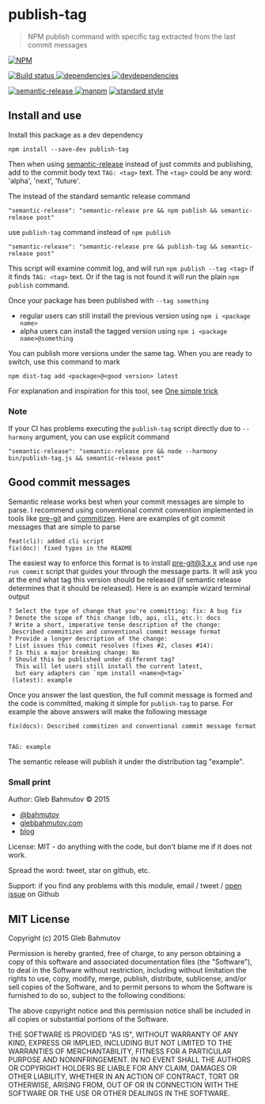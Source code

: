 # publish-tag

> NPM publish command with specific tag extracted from the last commit messages

[![NPM][publish-tag-icon] ][publish-tag-url]

[![Build status][publish-tag-ci-image] ][publish-tag-ci-url]
[![dependencies][publish-tag-dependencies-image] ][publish-tag-dependencies-url]
[![devdependencies][publish-tag-devdependencies-image] ][publish-tag-devdependencies-url]

[![semantic-release][semantic-image] ][semantic-url]
[![manpm](https://img.shields.io/badge/manpm-%E2%9C%93-3399ff.svg)](https://github.com/bahmutov/manpm)
[![standard style](https://img.shields.io/badge/code%20style-standard-brightgreen.svg)](http://standardjs.com/)

## Install and use

Install this package as a dev dependency

    npm install --save-dev publish-tag

Then when using [semantic-release](https://github.com/semantic-release/semantic-release) instead of just
commits and publishing, add to the commit body text `TAG: <tag>` text. The `<tag>` could be any word: 'alpha',
'next', 'future'.

The instead of the standard semantic release command

    "semantic-release": "semantic-release pre && npm publish && semantic-release post"

use `publish-tag` command instead of `npm publish`

    "semantic-release": "semantic-release pre && publish-tag && semantic-release post"

This script will examine commit log, and will run `npm publish --tag <tag>` if it finds
`TAG: <tag>` text. Or if the tag is not found it will run the plain `npm publish` command.

Once your package has been published with `--tag something`

- regular users can still install the previous version using `npm i <package name>`
- alpha users can install the tagged version using `npm i <package name>@something`

You can publish more versions under the same tag.
When you are ready to switch, use this command to mark

    npm dist-tag add <package>@<good version> latest

For explanation and inspiration for this tool, see [One simple trick][1]

[1]: https://medium.com/greenkeeper-blog/one-simple-trick-for-javascript-package-maintainers-to-avoid-breaking-their-user-s-software-and-to-6edf06dc5617#.37rk01hzs

### Note

If your CI has problems executing the `publish-tag` script directly due to `--harmony` argument,
you can use explicit command

    "semantic-release": "semantic-release pre && node --harmony bin/publish-tag.js && semantic-release post"

## Good commit messages

Semantic release works best when your commit messages are simple to parse. I recommend using
conventional commit convention implemented in tools like [pre-git](https://github.com/bahmutov/pre-git) and
[commitizen](https://commitizen.github.io/cz-cli/). Here are examples of git commit messages that
are simple to parse

    feat(cli): added cli script
    fix(doc): fixed typos in the README

The easiest way to enforce this format is to install [pre-git@3.x.x](https://github.com/bahmutov/pre-git)
and use `npm run commit` script that guides your through the message parts. It will ask you at the
end what tag this version should be released (if semantic release determines that it should be released).
Here is an example wizard terminal output

    ? Select the type of change that you're committing: fix: A bug fix
    ? Denote the scope of this change (db, api, cli, etc.): docs
    ? Write a short, imperative tense description of the change:
     Described commitizen and conventional commit message format
    ? Provide a longer description of the change:
    ? List issues this commit resolves (fixes #2, closes #14):
    ? Is this a major breaking change: No
    ? Should this be published under different tag?
      This will let users still install the current latest,
      but eary adapters can `npm install <name>@<tag>`
     (latest): example

Once you answer the last question, the full commit message is formed and the code is committed,
making it simple for `publish-tag` to parse. For example the above answers will make the following message

```
fix(docs): Described commitizen and conventional commit message format


TAG: example
```

The semantic release will publish it under the distribution tag "example".

### Small print

Author: Gleb Bahmutov &copy; 2015

* [@bahmutov](https://twitter.com/bahmutov)
* [glebbahmutov.com](http://glebbahmutov.com)
* [blog](http://glebbahmutov.com/blog/)

License: MIT - do anything with the code, but don't blame me if it does not work.

Spread the word: tweet, star on github, etc.

Support: if you find any problems with this module, email / tweet /
[open issue][issues] on Github

[issues]: https://github.com/bahmutov/publish-tag/issues

## MIT License

Copyright (c) 2015 Gleb Bahmutov

Permission is hereby granted, free of charge, to any person
obtaining a copy of this software and associated documentation
files (the "Software"), to deal in the Software without
restriction, including without limitation the rights to use,
copy, modify, merge, publish, distribute, sublicense, and/or sell
copies of the Software, and to permit persons to whom the
Software is furnished to do so, subject to the following
conditions:

The above copyright notice and this permission notice shall be
included in all copies or substantial portions of the Software.

THE SOFTWARE IS PROVIDED "AS IS", WITHOUT WARRANTY OF ANY KIND,
EXPRESS OR IMPLIED, INCLUDING BUT NOT LIMITED TO THE WARRANTIES
OF MERCHANTABILITY, FITNESS FOR A PARTICULAR PURPOSE AND
NONINFRINGEMENT. IN NO EVENT SHALL THE AUTHORS OR COPYRIGHT
HOLDERS BE LIABLE FOR ANY CLAIM, DAMAGES OR OTHER LIABILITY,
WHETHER IN AN ACTION OF CONTRACT, TORT OR OTHERWISE, ARISING
FROM, OUT OF OR IN CONNECTION WITH THE SOFTWARE OR THE USE OR
OTHER DEALINGS IN THE SOFTWARE.

[publish-tag-icon]: https://nodei.co/npm/publish-tag.png?downloads=true
[publish-tag-url]: https://npmjs.org/package/publish-tag
[publish-tag-ci-image]: https://travis-ci.org/bahmutov/publish-tag.png?branch=master
[publish-tag-ci-url]: https://travis-ci.org/bahmutov/publish-tag
[publish-tag-dependencies-image]: https://david-dm.org/bahmutov/publish-tag.png
[publish-tag-dependencies-url]: https://david-dm.org/bahmutov/publish-tag
[publish-tag-devdependencies-image]: https://david-dm.org/bahmutov/publish-tag/dev-status.png
[publish-tag-devdependencies-url]: https://david-dm.org/bahmutov/publish-tag#info=devDependencies
[semantic-image]: https://img.shields.io/badge/%20%20%F0%9F%93%A6%F0%9F%9A%80-semantic--release-e10079.svg
[semantic-url]: https://github.com/semantic-release/semantic-release
